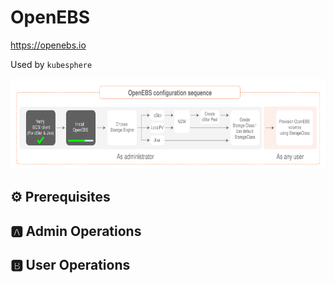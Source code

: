 # OpenEBS

https://openebs.io

Used by `kubesphere`

<img src="../images/1-config-sequence.svg" width="657" height="145"> </img>

## :gear: Prerequisites


## :a: Admin Operations


## :b: User Operations
